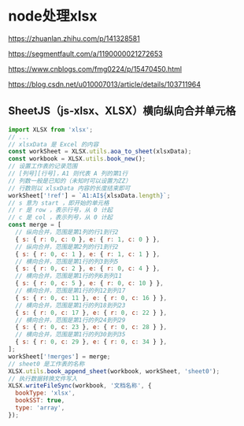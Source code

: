 # node处理xlsx

https://zhuanlan.zhihu.com/p/141328581

https://segmentfault.com/a/1190000021272653

https://www.cnblogs.com/fmg0224/p/15470450.html

https://blog.csdn.net/u010007013/article/details/103711964

## SheetJS（js-xlsx、XLSX）横向纵向合并单元格

```js
import XLSX from 'xlsx';
// ...
// xlsxData 是 Excel 的内容
const workSheet = XLSX.utils.aoa_to_sheet(xlsxData);
const workbook = XLSX.utils.book_new();
// 设置工作表的记录范围
// [列号][行号]，A1 则代表 A 列的第1行
// 列数一般是已知的（未知时可以设置为ZZ）
// 行数则以 xlsxData 内容的长度结束即可
workSheet['!ref'] = `A1:AI${xlsxData.length}`;
// s 意为 start ，即开始的单元格
// r 是 row ，表示行号，从 0 计起
// c 是 col ，表示列号，从 0 计起
const merge = [
  // 纵向合并，范围是第1列的行1到行2
  { s: { r: 0, c: 0 }, e: { r: 1, c: 0 } },
  // 纵向合并，范围是第2列的行1到行2
  { s: { r: 0, c: 1 }, e: { r: 1, c: 1 } },
  // 横向合并，范围是第1行的列3到列5
  { s: { r: 0, c: 2 }, e: { r: 0, c: 4 } },
  // 横向合并，范围是第1行的列6到列11
  { s: { r: 0, c: 5 }, e: { r: 0, c: 10 } },
  // 横向合并，范围是第1行的列12到列17
  { s: { r: 0, c: 11 }, e: { r: 0, c: 16 } },
  // 横向合并，范围是第1行的列18到列23
  { s: { r: 0, c: 17 }, e: { r: 0, c: 22 } },
  // 横向合并，范围是第1行的列24到列29
  { s: { r: 0, c: 23 }, e: { r: 0, c: 28 } },
  // 横向合并，范围是第1行的列30到列35
  { s: { r: 0, c: 29 }, e: { r: 0, c: 34 } },
];
workSheet['!merges'] = merge;
// sheet0 是工作表的名称
XLSX.utils.book_append_sheet(workbook, workSheet, 'sheet0');
// 执行数据转换文件写入
XLSX.writeFileSync(workbook, '文档名称', {
  bookType: 'xlsx',
  bookSST: true,
  type: 'array',
});
```
